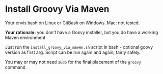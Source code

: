 # Install Groovy Via Maven

Your envis bash on Linux or GitBash on Windows.  Mac: not tested.

**Your rationale:** you don't have a Goovy installer, but you do have a working Maven environment

Just run the `install_groovy_via_maven.sh` script in bash - optional goovy version as first arg. Script can be run again and again, fairly safely.  

You may or may not need `sudo` for the final placement of the `groovy` command
